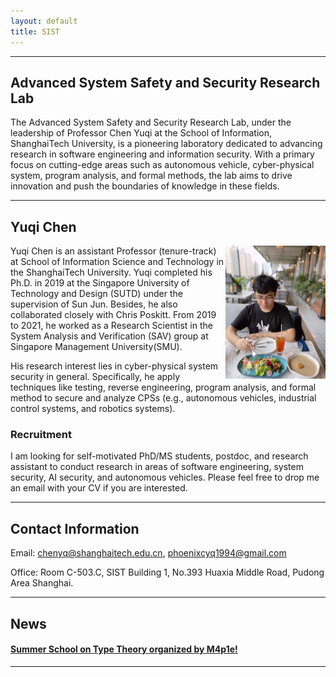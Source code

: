 ```yaml
---
layout: default
title: SIST
---
```

---
## Advanced System Safety and Security Research Lab
The Advanced System Safety and Security Research Lab, under the leadership of Professor Chen Yuqi at the School of Information, ShanghaiTech University, is a pioneering laboratory dedicated to advancing research in software engineering and information security. With a primary focus on cutting-edge areas such as autonomous vehicle, cyber-physical system, program analysis, and formal methods, the lab aims to drive innovation and push the boundaries of knowledge in these fields.

---

## Yuqi Chen

<img align="right" src="./assets/images/yuqi.jpeg" alt="" width="160">

Yuqi Chen is an assistant Professor (tenure-track) at School of Information Science and Technology in the ShanghaiTech University. Yuqi completed his Ph.D. in 2019 at the Singapore University of Technology and Design (SUTD) under the supervision of Sun Jun. Besides, he also collaborated closely with Chris Poskitt. From 2019 to 2021, he worked as a Research Scientist in the System Analysis and Verification (SAV) group at Singapore Management University(SMU).

His research interest lies in cyber-physical system security in general. Specifically, he apply techniques like testing, reverse engineering, program analysis, and formal method to secure and analyze CPSs (e.g., autonomous vehicles, industrial control systems, and robotics systems).

### Recruitment

I am looking for self-motivated PhD/MS students, postdoc, and research assistant to conduct research in areas of software engineering, system security, AI security, and autonomous vehicles. Please feel free to drop me an email with your CV if you are interested.

---

## Contact Information

Email: chenyq@shanghaitech.edu.cn, phoenixcyq1994@gmail.com

Office: Room C-503.C, SIST Building 1, No.393 Huaxia Middle Road, Pudong Area Shanghai.

---
## News

#### [Summer School on Type Theory organized by M4p1e!](https://infinity-type-cafe.github.io/ntype-cafe-summer-school/)


---
<!-- 
## Teaching

* CS 224: Program Analysis, Spring 2023
* CS 253: Cyber Security, Fall 2022

---

## Students

**Master Students**

* [Haitao Hu](/pages/haitao_hu) (2022.09-)
* Guowei Yang (2022.09-), co-supervised with Fu Song
* Huijia Sun (2022.09-)
* Qingyuan Hu (2022.09-)
* Xuenan Zhang (2021.09-), co-supervised with Yutian Tang
* Mingke Yang (2021.09), co-supervised with Yutian Tang -->
